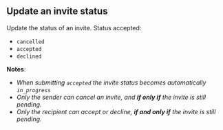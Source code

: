 ## Update an invite status

Update the status of an invite.
Status accepted:
- `cancelled`
- `accepted`
- `declined`

**Notes**:
- _When submitting `accepted` the invite status becomes automatically `in_progress`_
- _Only the sender can cancel an invite, and **if only if** the invite is still pending._
- _Only the recipient can accept or decline, **if and only if** the invite is still pending._

